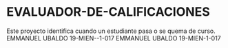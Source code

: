 # EVALUADOR-DE-CALIFICACIONES
Este proyecto identifica cuando un estudiante pasa o se quema de curso. EMMANUEL UBALDO 19-MIEN--1-017
EMMANUEL UBALDO 19-MIEN-1-017
